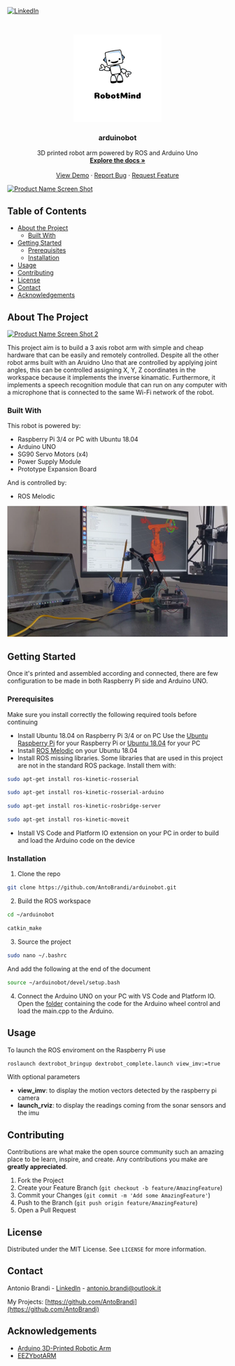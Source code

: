 <!-- PROJECT SHIELDS -->
<!--
*** I'm using markdown "reference style" links for readability.
*** Reference links are enclosed in brackets [ ] instead of parentheses ( ).
*** See the bottom of this document for the declaration of the reference variables
*** for contributors-url, forks-url, etc. This is an optional, concise syntax you may use.
*** https://www.markdownguide.org/basic-syntax/#reference-style-links
-->
[![LinkedIn][linkedin-shield]][linkedin-url]



<!-- PROJECT LOGO -->
<br />
<p align="center">
   <img src="images/logo.jpg" alt="Logo" width="200" height="200">

  <h3 align="center">arduinobot</h3>

  <p align="center">
    3D printed robot arm powered by ROS and Arduino Uno
    <br />
    <a href="https://github.com/AntoBrandi/arduinobot/"><strong>Explore the docs »</strong></a>
    <br />
    <br />
    <a href="https://github.com/AntoBrandi/arduinobot/">View Demo</a>
    ·
    <a href="https://github.com/AntoBrandi/arduinobot/issues">Report Bug</a>
    ·
    <a href="https://github.com/AntoBrandi/arduinobot/issues">Request Feature</a>
  </p>
</p>

[![Product Name Screen Shot][product-screenshot]](https://example.com)

<!-- TABLE OF CONTENTS -->
## Table of Contents

* [About the Project](#about-the-project)
  * [Built With](#built-with)
* [Getting Started](#getting-started)
  * [Prerequisites](#prerequisites)
  * [Installation](#installation)
* [Usage](#usage)
* [Contributing](#contributing)
* [License](#license)
* [Contact](#contact)
* [Acknowledgements](#acknowledgements)



<!-- ABOUT THE PROJECT -->
## About The Project

[![Product Name Screen Shot 2][product-screenshot-2]](https://example.com)

This project aim is to build a 3 axis robot arm with simple and cheap hardware that can be easily and remotely controlled.
Despite all the other robot arms built with an Aruidno Uno that are controlled by applying joint angles, this can be controlled assigning X, Y, Z coordinates in the workspace because it implements the inverse kinamatic.
Furthermore, it implements a speech recognition module that can run on any computer with a microphone that is connected to the same Wi-Fi network 
of the robot.

### Built With
This robot is powered by:
* Raspberry Pi 3/4 or PC with Ubuntu 18.04
* Arduino UNO
* SG90 Servo Motors (x4)
* Power Supply Module
* Prototype Expansion Board

And is controlled by:
* ROS Melodic

[![Product Name Screen Shot Real][product-screenshot-real]](https://example.com)


<!-- GETTING STARTED -->
## Getting Started

Once it's printed and assembled according and connected, there are few configuration to be made in both Raspberry Pi side and Arduino UNO.

### Prerequisites

Make sure you install correctly the following required tools before continuing
* Install Ubuntu 18.04 on Raspberry Pi 3/4 or on PC
Use the [Ubuntu Raspberry Pi](https://ubuntu.com/download/raspberry-pi) for your Raspberry Pi or [Ubuntu 18.04](https://ubuntu.com/download/alternative-downloads) for your PC
* Install [ROS Melodic](http://wiki.ros.org/melodic/Installation/Ubuntu) on your Ubuntu 18.04
* Install ROS missing libraries. Some libraries that are used in this project are not in the standard ROS package. Install them with:
```sh
sudo apt-get install ros-kinetic-rosserial
```
```sh
sudo apt-get install ros-kinetic-rosserial-arduino
```
```sh
sudo apt-get install ros-kinetic-rosbridge-server
```
```sh
sudo apt-get install ros-kinetic-moveit
```
* Install VS Code and Platform IO extension on your PC in order to build and load the Arduino code on the device


### Installation

1. Clone the repo
```sh
git clone https://github.com/AntoBrandi/arduinobot.git
```
2. Build the ROS workspace
```sh
cd ~/arduinobot
```
```sh
catkin_make
```
3. Source the project
```sh
sudo nano ~/.bashrc
```
And add the following at the end of the document
```sh
source ~/arduinobot/devel/setup.bash
```
4. Connect the Arduino UNO on your PC with VS Code and Platform IO. Open the [folder](https://github.com/AntoBrandi/DextroBot/tree/master/ROS/dextrobot_ws/src/dextrobot_controller/src/arduino/wheel_controller)
containing the code for the Arduino wheel control and load the main.cpp to the Arduino.



<!-- USAGE EXAMPLES -->
## Usage

To launch the ROS enviroment on the Raspberry Pi use
```sh
roslaunch dextrobot_bringup dextrobot_complete.launch view_imv:=true
```
With optional parameters
* **view_imv**: to display the motion vectors detected by the raspberry pi camera
* **launch_rviz**: to display the readings coming from the sonar sensors and the imu





<!-- CONTRIBUTING -->
## Contributing

Contributions are what make the open source community such an amazing place to be learn, inspire, and create. Any contributions you make are **greatly appreciated**.

1. Fork the Project
2. Create your Feature Branch (`git checkout -b feature/AmazingFeature`)
3. Commit your Changes (`git commit -m 'Add some AmazingFeature'`)
4. Push to the Branch (`git push origin feature/AmazingFeature`)
5. Open a Pull Request



<!-- LICENSE -->
## License

Distributed under the MIT License. See `LICENSE` for more information.



<!-- CONTACT -->
## Contact

Antonio Brandi - [LinkedIn]([linkedin-url]) - antonio.brandi@outlook.it

My Projects: [https://github.com/AntoBrandi](https://github.com/AntoBrandi)



<!-- ACKNOWLEDGEMENTS -->
## Acknowledgements
* [Arduino 3D-Printed Robotic Arm](https://create.arduino.cc/projecthub/mircemk/arduino-3d-printed-robotic-arm-e824d8?ref=search&ref_id=robot%20arm&offset=86)
* [EEZYbotARM](https://www.thingiverse.com/thing:1015238)





<!-- MARKDOWN LINKS & IMAGES -->
<!-- https://www.markdownguide.org/basic-syntax/#reference-style-links -->
[linkedin-shield]: https://img.shields.io/badge/-LinkedIn-black.svg?style=flat-square&logo=linkedin&colorB=555
[linkedin-url]: https://www.linkedin.com/in/antonio-brandi-512166bb/
[product-screenshot]: images/BB3A0020.jpg
[product-screenshot-2]: images/BB3A0026.jpg
[product-screenshot-real]: images/screen_video.png
